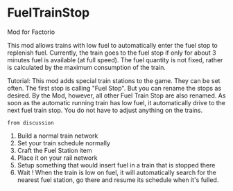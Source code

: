 # FuelTrainStop
Mod for Factorio

This mod allows trains with low fuel to automatically enter the fuel stop to replenish fuel.
Currently, the train goes to the fuel stop if only for about 3 minutes fuel is available (at full speed).
The fuel quantity is not fixed, rather is calculated by the maximum consumption of the train.

Tutorial:
This mod adds special train stations to the game. They can be set often. The first stop is calling "Fuel Stop". 
But you can rename the stops as desired. By the Mod, however, all other Fuel Train Stop are also renamed. 
As soon as the automatic running train has low fuel, it automatically drive to the next fuel train stop. 
You do not have to adjust anything on the trains.

`from discussion`
1. Build a normal train network
2. Set your train schedule normally
3. Craft the Fuel Station item
4. Place it on your rail network
5. Setup something that would insert fuel in a train that is stopped there
6. Wait ! When the train is low on fuel, it will automatically search for the nearest fuel station, go there and resume its schedule when it's fulled.
